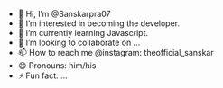 - 👋 Hi, I’m @Sanskarpra07
- 👀 I’m interested in becoming the developer.
- 🌱 I’m currently learning Javascript.
- 💞️ I’m looking to collaborate on ...
- 📫 How to reach me @instagram: theofficial_sanskar
- 😄 Pronouns: him/his
- ⚡ Fun fact: ...

<!---
Sanskarpra07/Sanskarpra07 is a ✨ special ✨ repository because its `README.md` (this file) appears on your GitHub profile.
You can click the Preview link to take a look at your changes.
--->
